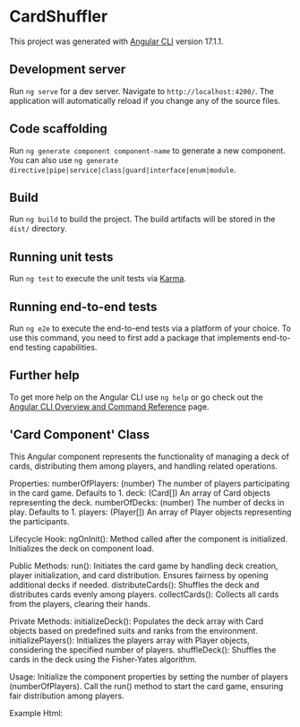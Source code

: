 # CardShuffler

This project was generated with [Angular CLI](https://github.com/angular/angular-cli) version 17.1.1.

## Development server

Run `ng serve` for a dev server. Navigate to `http://localhost:4200/`. The application will automatically reload if you change any of the source files.

## Code scaffolding

Run `ng generate component component-name` to generate a new component. You can also use `ng generate directive|pipe|service|class|guard|interface|enum|module`.

## Build

Run `ng build` to build the project. The build artifacts will be stored in the `dist/` directory.

## Running unit tests

Run `ng test` to execute the unit tests via [Karma](https://karma-runner.github.io).

## Running end-to-end tests

Run `ng e2e` to execute the end-to-end tests via a platform of your choice. To use this command, you need to first add a package that implements end-to-end testing capabilities.

## Further help

To get more help on the Angular CLI use `ng help` or go check out the [Angular CLI Overview and Command Reference](https://angular.io/cli) page.

## 'Card Component' Class

This Angular component represents the functionality of managing a deck of cards, distributing them among players, and handling related operations.


Properties:
numberOfPlayers: (number) The number of players participating in the card game. Defaults to 1.
deck: (Card[]) An array of Card objects representing the deck.
numberOfDecks: (number) The number of decks in play. Defaults to 1.
players: (Player[]) An array of Player objects representing the participants.

Lifecycle Hook:
ngOnInit(): Method called after the component is initialized. Initializes the deck on component load.

Public Methods:
run(): Initiates the card game by handling deck creation, player initialization, and card distribution. Ensures fairness by opening additional decks if needed.
distributeCards(): Shuffles the deck and distributes cards evenly among players.
collectCards(): Collects all cards from the players, clearing their hands.

Private Methods:
initializeDeck(): Populates the deck array with Card objects based on predefined suits and ranks from the environment.
initializePlayers(): Initializes the players array with Player objects, considering the specified number of players.
shuffleDeck(): Shuffles the cards in the deck using the Fisher-Yates algorithm.

Usage:
Initialize the component properties by setting the number of players (numberOfPlayers).
Call the run() method to start the card game, ensuring fair distribution among players.

Example Html:

<!-- app-card component usage in an Angular template -->
<app-card></app-card>

